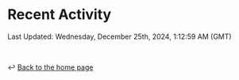 # Recent Activity

<!--RECENT_ACTIVITY:start-->
<!--RECENT_ACTIVITY:end-->

<!--RECENT_ACTIVITY:last_update-->
Last Updated: Wednesday, December 25th, 2024, 1:12:59 AM (GMT)
<!--RECENT_ACTIVITY:last_update_end-->

<br>

↩️ [Back to the home page](/README.md)
